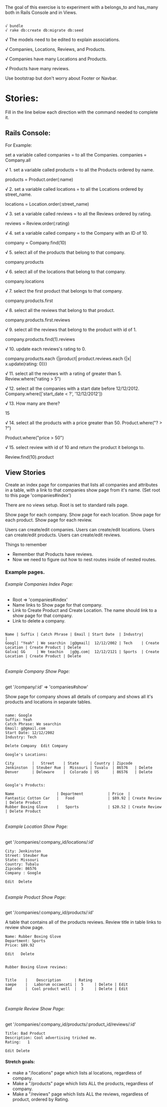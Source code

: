 The goal of this exercise is to experiment with a belongs_to and has_many both in Rails Console and in Views.

```

√ bundle
√ rake db:create db:migrate db:seed

```

√ The models need to be edited to explain associations.

√ Companies, Locations, Reviews, and Products.

√ Companies have many Locations and Products.

√ Products have many reviews.

Use bootstrap but don't worry about Footer or Navbar.





# Stories:

Fill in the line below each direction with the command needed to complete it.

## Rails Console:

For Example:

set a variable called companies = to all the Companies.
  companies = Company.all

√ 1. set a variable called products = to all the Products ordered by name.

  products = Product.order(:name)

√ 2. set a variable called locations = to all the Locations ordered by street_name.

  locations = Location.order(:street_name)

√ 3. set a variable called reviews = to all the Reviews ordered by rating.

reviews = Review.order(:rating)

√ 4. set a variable called company = to the Company with an ID of 10.

company = Company.find(10)

√ 5. select all of the products that belong to that company.

  company.products

√ 6. select all of the locations that belong to that company.

  company.locations

√ 7. select the first product that belongs to that company.

  company.products.first

√ 8. select all the reviews that belong to that product.

  company.products.first.reviews

√ 9. select all the reviews that belong to the product with id of 1.

  company.products.find(1).reviews

√ 10. update each reviews's rating to 0.

  company.products.each {|product| product.reviews.each {|x| x.update(rating: 0)}}

√ 11. select all the reviews with a rating of greater than 5.  
    Review.where("rating  > 5")

√ 12. select all the companies with a start date before 12/12/2012.  
    Company.where(['start_date < ?', '12/12/2012'])

√ 13. How many are there?

  15

√ 14. select all the products with a price greater than 50. Product.where("? > ?")

  Product.where("price > 50")

√ 15. select review with id of 10 and return the product it belongs to.

  Review.find(10).product

## View Stories

Create an index page for companies that lists all companies and attributes in a table, with a link to that companies show page from it's name.
(Set root to this page 'companies#index')

There are no views setup. Root is set to standard rails page.

Show page for each company.
Show page for each location.
Show page for each product.
Show page for each review.


Users can create/edit companies.
Users can create/edit locations.
Users can create/edit products.
Users can create/edit reviews.






Things to remember
* Remember that Products have reviews.
* Now we need to figure out how to nest routes inside of nested routes.



### Example pages.


###### Example Companies Index Page:
- Root => 'companies#index'
- Name links to Show page for that company.
- Link to Create Product and Create Location. The name should link to a show page for that company.
- Link to delete a company.



```

Name | Suffix | Catch Phrase | Email | Start Date  | Industry|                 |  
Googl| "Yeah" | We searchin  |g@gmail|  12/12/2002 | Tech    | Create Location | Create Product | Delete
Galva| GG     | We teachin   |g@g.com|  12/12/2121 | Sports  | Create Location | Create Product | Delete


```

###### Example Company Show Page:

get '/company/:id' => 'companies#show'

Show page for company shows all details of company and shows all it's products and locations in separate tables.


```

name: Google
Suffix: Yeah
Catch Phrase: We searchin
Email: g@gmail.com
Start Date: 12/12/2002
Industry: Tech

Delete Company  Edit Company

Google's Locations:

City        |   Street    | State     | Country | Zipcode
Jenkinston  | Steuber Rue |  Missouri | Tuvalu  | 86576   | Delete
Denver      | Deleware    |  Colorado | US      | 86576   | Delete


Google's Products:

Name                   | Department           | Price  |
Fantastic Cotton Car   |   Food               | $89.92 | Create Review | Delete Product
Rubber Boxing Glove    |   Sports             | $20.52 | Create Review | Delete Product


```

###### Example Location Show Page:

get '/companies/:company_id/locations/:id'

```
City: Jenkinston
Street: Steuber Rue
State: Missouri
Country: Tubalu
Zipcode: 86576
Company : Google

Edit  Delete


```

###### Example Product Show Page:

get '/companies/:company_id/products/:id'

A table that contains all of the products reviews.
Review title in table links to review show page.


```
Name: Rubber Boxing Glove
Department: Sports
Price: $89.92

Edit   Delete


Rubber Boxing Glove reviews:


Title    |    Description      | Rating
saepe    |   Laborum occaecati |  5     | Delete | Edit
Bad      |  Cool product well  |  3     | Delete | Edit



```


###### Example Review Show Page:

get '/companies/:company_id/products/:product_id/reviews/:id'


```
Title: Bad Product
Description: Cool advertising tricked me.
Rating:   1

Edit Delete

```




#### Stretch goals:

* make a "/locations" page which lists al locations, regardless of company.
* Make a "/products" page which lists ALL the products, regardless of company.
* Make a "/reviews" page which lists ALL the reviews, regardless of product, ordered by Rating.
